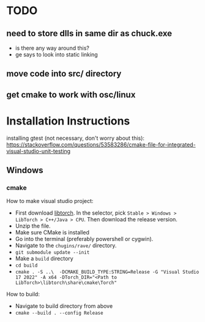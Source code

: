# TODO
## need to store dlls in same dir as chuck.exe
- is there any way around this?
- ge says to look into static linking
## move code into src/ directory
## get cmake to work with osc/linux


# Installation Instructions
installing gtest (not necessary, don't worry about this): https://stackoverflow.com/questions/53583286/cmake-file-for-integrated-visual-studio-unit-testing

## Windows

### cmake
How to make visual studio project:

- First download [libtorch](https://pytorch.org/get-started/locally/). In the selector, pick `Stable > Windows > LibTorch > C++/Java > CPU`. Then download the release version.
- Unzip the file.
- Make sure CMake is installed
- Go into the terminal (preferably powershell or cygwin).
- Navigate to the `chugins/rave/` directory.
- `git submodule update --init`
- Make a `build` directory
- `cd build`
- `cmake . -S ..\  -DCMAKE_BUILD_TYPE:STRING=Release -G "Visual Studio 17 2022" -A x64 -DTorch_DIR="<Path to LibTorch>\libtorch\share\cmake\Torch"`

How to build:
- Navigate to build directory from above
- `cmake --build . --config Release`
